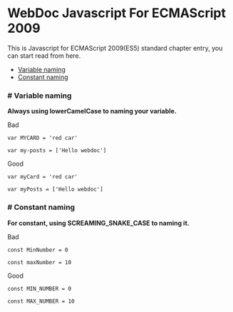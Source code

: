 # WebDoc Javascript For ECMAScript 2009

This is Javascript for ECMAScript 2009(ES5) standard chapter entry, you can start read from here.

- [Variable naming](#Variable-naming)
- [Constant naming](#Constant-naming)

<a name="Variable-naming"></a>

### # Variable naming

**Always using lowerCamelCase to naming your variable.**

Bad

```
var MYCARD = 'red car'

var my-posts = ['Hello webdoc']
```

Good

```
var myCard = 'red car'

var myPosts = ['Hello webdoc']
```

<a name="Constant-naming"></a>

### # Constant naming

**For constant, using SCREAMING_SNAKE_CASE to naming it.**

Bad

```
const MinNumber = 0

const maxNumber = 10
```

Good

```
const MIN_NUMBER = 0

const MAX_NUMBER = 10
```
